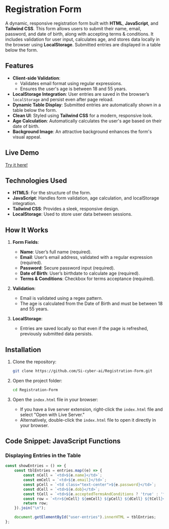 # Registration Form

A dynamic, responsive registration form built with **HTML**, **JavaScript**, and **Tailwind CSS**. This form allows users to submit their name, email, password, and date of birth, along with accepting terms & conditions. It includes validation for user input, calculates age, and stores data locally in the browser using **LocalStorage**. Submitted entries are displayed in a table below the form.

## Features

- **Client-side Validation**: 
  - Validates email format using regular expressions.
  - Ensures the user's age is between 18 and 55 years.
- **LocalStorage Integration**: User entries are saved in the browser’s `localStorage` and persist even after page reload.
- **Dynamic Table Display**: Submitted entries are automatically shown in a table below the form.
- **Clean UI**: Styled using **Tailwind CSS** for a modern, responsive look.
- **Age Calculation**: Automatically calculates the user's age based on their date of birth.
- **Background Image**: An attractive background enhances the form's visual appeal.

## Live Demo
[Try it here!](https://si-cyber-ai.github.io/Registration-Form/)

## Technologies Used

- **HTML5**: For the structure of the form.
- **JavaScript**: Handles form validation, age calculation, and localStorage integration.
- **Tailwind CSS**: Provides a sleek, responsive design.
- **LocalStorage**: Used to store user data between sessions.

## How It Works

1. **Form Fields**:
   - **Name**: User’s full name (required).
   - **Email**: User’s email address, validated with a regular expression (required).
   - **Password**: Secure password input (required).
   - **Date of Birth**: User’s birthdate to calculate age (required).
   - **Terms & Conditions**: Checkbox for terms acceptance (required).

2. **Validation**:
   - Email is validated using a regex pattern.
   - The age is calculated from the Date of Birth and must be between 18 and 55 years.

3. **LocalStorage**:
   - Entries are saved locally so that even if the page is refreshed, previously submitted data persists.

## Installation

1. Clone the repository:
    ```bash
    git clone https://github.com/Si-cyber-ai/Registration-Form.git
    ```

2. Open the project folder:
    ```bash
    cd Registration-Form
    ```

3. Open the `index.html` file in your browser:
    - If you have a live server extension, right-click the `index.html` file and select "Open with Live Server."
    - Alternatively, double-click the `index.html` file to open it directly in your browser.

## Code Snippet: JavaScript Functions

### Displaying Entries in the Table

```javascript
const showEntries = () => {
    const tblEntries = entries.map((e) => {
        const nCell = `<td>${e.name}</td>`;
        const emCell = `<td>${e.email}</td>`;
        const pCell = `<td class="text-center">${e.password}</td>`;
        const dCell = `<td>${e.dob}</td>`;
        const tCell = `<td>${e.acceptedTermsAndConditions ? 'true' : 'false'}</td>`;
        const row = `<tr>${nCell} ${emCell} ${pCell} ${dCell} ${tCell}</tr>`;
        return row;
    }).join("\n");

    document.getElementById("user-entries").innerHTML = tblEntries;
};
